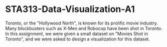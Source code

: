 # STA313-Data-Visualization-A1
Toronto, or the "Hollywood North", is known for its prolific movie industry. Many blockbusters such as X-Men and Robocop have been shot in Toronto. In this assignment, we were given a small dataset on "Movies Shot in Toronto", and we were asked to design a visualization for this dataset. 

